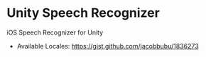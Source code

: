 Unity Speech Recognizer
===

iOS Speech Recognizer for Unity



- Available Locales: https://gist.github.com/jacobbubu/1836273
